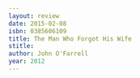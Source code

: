 ```yaml
---
layout: review
date: 2015-02-08
isbn: 0385606109
title: The Man Who Forgot His Wife
stitle: 
author: John O'Farrell
year: 2012
---
```

